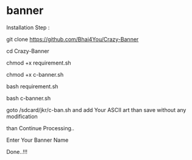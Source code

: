 # banner
Installation Step :

git clone https://github.com/Bhai4You/Crazy-Banner

cd Crazy-Banner

chmod +x requirement.sh

chmod +x c-banner.sh

bash requirement.sh

bash c-banner.sh

goto /sdcard/jkr/c-ban.sh and add Your ASCII art than save without any modification 

than Continue Processing..

Enter Your Banner Name

Done..!!!
